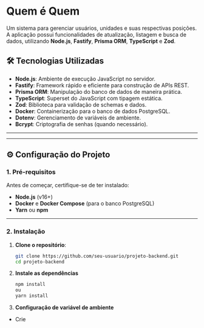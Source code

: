 # Quem é Quem

Um sistema para gerenciar usuários, unidades e suas respectivas posições. A aplicação possui funcionalidades de atualização, listagem e busca de dados, utilizando **Node.js**, **Fastify**, **Prisma ORM**, **TypeScript** e **Zod**.

## 🛠️ **Tecnologias Utilizadas**

- **Node.js**: Ambiente de execução JavaScript no servidor.
- **Fastify**: Framework rápido e eficiente para construção de APIs REST.
- **Prisma ORM**: Manipulação do banco de dados de maneira prática.
- **TypeScript**: Superset do JavaScript com tipagem estática.
- **Zod**: Biblioteca para validação de schemas e dados.
- **Docker**: Containerização para o banco de dados PostgreSQL.
- **Dotenv**: Gerenciamento de variáveis de ambiente.
- **Bcrypt**: Criptografia de senhas (quando necessário).

---

---

## ⚙️ **Configuração do Projeto**

### 1. **Pré-requisitos**

Antes de começar, certifique-se de ter instalado:

- **Node.js** (v16+)
- **Docker** e **Docker Compose** (para o banco PostgreSQL)
- **Yarn** ou **npm**

---

### 2. **Instalação**

1. **Clone o repositório**:

   ```bash
   git clone https://github.com/seu-usuario/projeto-backend.git
   cd projeto-backend

   ```

2. **Instale as dependências**

   ```bash
   npm install
   ou
   yarn install

   ```

3. **Configuração de variável de ambiente**

- Crie
